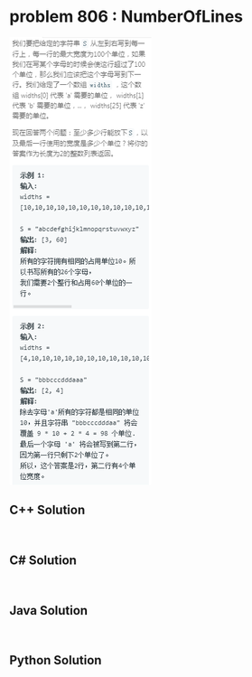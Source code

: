 
# problem 806 : NumberOfLines

<img src="https://github.com/Peefy/PeefyLeetCode/blob/master/doc/801-900/806.NumberOfLines/problem.png"/>

## C++ Solution

```c++



```

## C# Solution

```csharp



```

## Java Solution

```java



```

## Python Solution

```python



```





